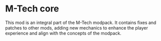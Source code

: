 # M-Tech core

This mod is an integral part of the M-Tech modpack.
It contains fixes and patches to other mods, adding new mechanics to enhance the player experience and align with the concepts of the modpack.